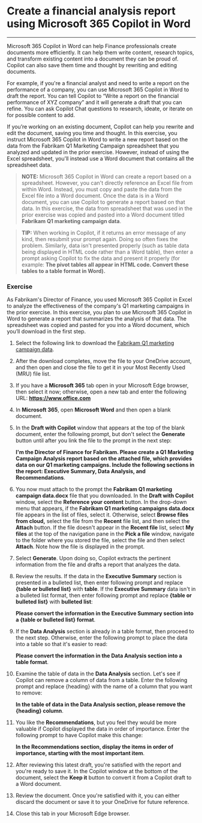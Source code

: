 # Create a financial analysis report using Microsoft 365 Copilot in Word
---
Microsoft 365 Copilot in Word can help Finance professionals create documents more efficiently. It can help them write content, research topics, and transform existing content into a document they can be proud of. Copilot can also save them time and thought by rewriting and editing documents.

For example, if you're a financial analyst and need to write a report on the performance of a company, you can use Microsoft 365 Copilot in Word to draft the report. You can tell Copilot to “Write a report on the financial performance of XYZ company” and it will generate a draft that you can refine. You can ask Copilot Chat questions to research, ideate, or iterate on for possible content to add.

If you’re working on an existing document, Copilot can help you rewrite and edit the document, saving you time and thought. In this exercise, you instruct Microsoft 365 Copilot in Word to write a new report based on the data from the Fabrikam Q1 Marketing Campaign spreadsheet that you analyzed and updated in the prior exercise. However, instead of using the Excel spreadsheet, you'll instead use a Word document that contains all the spreadsheet data.

> **NOTE:** Microsoft 365 Copilot in Word can create a report based on a spreadsheet. However, you can't directly reference an Excel file from within Word. Instead, you must copy and paste the data from the Excel file into a Word document. Once the data is in a Word document, you can use Copilot to generate a report based on that data. In this exercise, the data from spreadsheet that was used in the prior exercise was copied and pasted into a Word document titled **Fabrikam Q1 marketing campaign data**.

> **TIP:** When working in Copilot, if it returns an error message of any kind, then resubmit your prompt again. Doing so often fixes the problem. Similarly, data isn't presented properly (such as table data being displayed in HTML code rather than a Word table), then enter a prompt asking Copilot to fix the data and present it properly (for example: **The pivot tables all appear in HTML code. Convert these tables to a table format in Word).**

### Exercise

As Fabrikam's Director of Finance, you used Microsoft 365 Copilot in Excel to analyze the effectiveness of the company's Q1 marketing campaigns in the prior exercise. In this exercise, you plan to use Microsoft 365 Copilot in Word to generate a report that summarizes the analysis of that data. The spreadsheet was copied and pasted for you into a Word document, which you’ll download in the first step.

1.  Select the following link to download the [Fabrikam Q1 marketing campaign data](https://go.microsoft.com/fwlink/?linkid=2268926).
2.  After the download completes, move the file to your OneDrive account, and then open and close the file to get it in your Most Recently Used (MRU) file list.
3.  If you have a **Microsoft 365** tab open in your Microsoft Edge browser, then select it now; otherwise, open a new tab and enter the following URL: **https://www.office.com**
4.  In **Microsoft 365**, open **Microsoft Word** and then open a blank document.
5.  In the **Draft with Copilot** window that appears at the top of the blank document, enter the following prompt, but don't select the **Generate** button until after you link the file to the prompt in the next step:
    
    **I'm the Director of Finance for Fabrikam. Please create a Q1 Marketing Campaign Analysis report based on the attached file, which provides data on our Q1 marketing campaigns. Include the following sections in the report: Executive Summary, Data Analysis, and Recommendations**.
6.  You now must attach to the prompt the **Fabrikam Q1 marketing campaign data.docx** file that you downloaded. In the **Draft with Copilot** window, select the **Reference your content** button. In the drop-down menu that appears, if the **Fabrikam Q1 marketing campaigns data.docx** file appears in the list of files, select it. Otherwise, select **Browse files from cloud,** select the file from the **Recent** file list, and then select the **Attach** button. If the file doesn't appear in the **Recent file** list, select **My files** at the top of the navigation pane in the **Pick a file** window, navigate to the folder where you stored the file, select the file and then select **Attach**. Note how the file is displayed in the prompt.
7.  Select **Generate**. Upon doing so, Copilot extracts the pertinent information from the file and drafts a report that analyzes the data.
8.  Review the results. If the data in the **Executive Summary** section is presented in a bulleted list, then enter following prompt and replace **\{table or bulleted list\}** with **table**. If the **Executive Summary** data isn't in a bulleted list format, then enter following prompt and replace **\{table or bulleted list\}** with **bulleted list**:
    
    **Please convert the information in the Executive Summary section into a \{table or bulleted list\} format**.
9.  If the **Data Analysis** section is already in a table format, then proceed to the next step. Otherwise, enter the following prompt to place the data into a table so that it's easier to read:
    
    **Please convert the information in the Data Analysis section into a table format**.
10. Examine the table of data in the **Data Analysis** section. Let's see if Copilot can remove a column of data from a table. Enter the following prompt and replace \{heading\} with the name of a column that you want to remove:
    
    **In the table of data in the Data Analysis section, please remove the \{heading\} column**.
11. You like the **Recommendations**, but you feel they would be more valuable if Copilot displayed the data in order of importance. Enter the following prompt to have Copilot make this change:
    
    **In the Recommendations section, display the items in order of importance, starting with the most important item**.
12. After reviewing this latest draft, you're satisfied with the report and you're ready to save it. In the Copilot window at the bottom of the document, select the **Keep it** button to convert it from a Copilot draft to a Word document.
13. Review the document. Once you're satisfied with it, you can either discard the document or save it to your OneDrive for future reference.
14. Close this tab in your Microsoft Edge browser.

